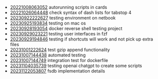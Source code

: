 - [20221008063052](/zet/20221008063052/README.md) autorunning scripts in cards
- [20221026064448](/zet/20221026064448/README.md) check syntax of dash lists for tabstop 4
- [20230922222627](/zet/20230922222627/README.md) testing environment on netbook
- [20230925193834](/zet/20230925193834/README.md) testing on mac os
- [20230928193054](/zet/20230928193054/README.md) docker reverse shell testing project
- [20230929023221](/zet/20230929023221/README.md) testing user interfaces in fzf
- [20230929194846](/zet/20230929194846/README.md) testing if shortcuts will work and not pick up extra files
- [20231001222624](/zet/20231001222624/README.md) test gzip append functionality
- [20231007144438](/zet/20231007144438/README.md) automated testing
- [20231007144749](/zet/20231007144749/README.md) integration test for dockerfile
- [20231104035739](/zet/20231104035739/README.md) testing openai chatgpt to create some scripts
- [20231122053807](/zet/20231122053807/README.md) fsdb implementation details
